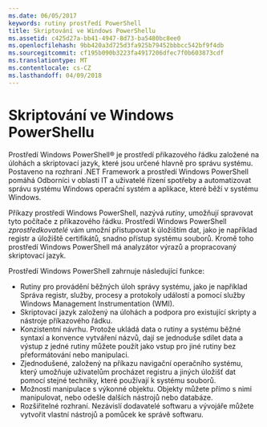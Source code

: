 ```yaml
---
ms.date: 06/05/2017
keywords: rutiny prostředí PowerShell
title: Skriptování ve Windows PowerShellu
ms.assetid: c425d27a-bb41-4947-8d73-ba5480bc8ee0
ms.openlocfilehash: 9bb420a3d725d3fa925b79452bbbcc542bf9f4db
ms.sourcegitcommit: cf195b090b3223fa4917206dfec7f0b603873cdf
ms.translationtype: MT
ms.contentlocale: cs-CZ
ms.lasthandoff: 04/09/2018
---
```

# <a name="scripting-with-windows-powershell"></a>Skriptování ve Windows PowerShellu

Prostředí Windows PowerShell® je prostředí příkazového řádku založené na úlohách a skriptovací jazyk, které jsou určené hlavně pro správu systému. Postaveno na rozhraní .NET Framework a prostředí Windows PowerShell pomáhá Odborníci v oblasti IT a uživatelé řízení spotřeby a automatizovat správu systému Windows operační systém a aplikace, které běží v systému Windows.

Příkazy prostředí Windows PowerShell, nazývá *rutiny*, umožňují spravovat tyto počítače z příkazového řádku. Prostředí Windows PowerShell *zprostředkovatelé* vám umožní přistupovat k úložištím dat, jako je například registr a úložiště certifikátů, snadno přístup systému souborů. Kromě toho prostředí Windows PowerShell má analyzátor výrazů a propracovaný skriptovací jazyk.

Prostředí Windows PowerShell zahrnuje následující funkce:

- Rutiny pro provádění běžných úloh správy systému, jako je například Správa registr, služby, procesy a protokoly událostí a pomocí služby Windows Management Instrumentation (WMI).
- Skriptovací jazyk založený na úlohách a podpora pro existující skripty a nástroje příkazového řádku.
- Konzistentní návrhu. Protože ukládá data o rutiny a systému běžné syntaxí a konvence vytváření názvů, dají se jednoduše sdílet data a výstup z jedné rutiny můžete použít jako vstup pro jiné rutiny bez přeformátování nebo manipulaci.
- Zjednodušené, založený na příkazu navigační operačního systému, který umožňuje uživatelům procházet registru a jiných úložišť dat pomocí stejné techniky, které používají k systému souborů.
- Možnosti manipulace s výkonné objektu. Objekty můžete přímo s nimi manipulovat, nebo odešle dalších nástrojů nebo databáze.
- Rozšiřitelné rozhraní. Nezávislí dodavatelé softwaru a vývojáře můžete vytvořit vlastní nástrojů a pomůcek ke správě softwaru.